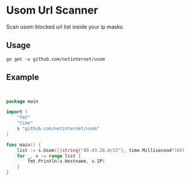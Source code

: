 # Usom Url Scanner
Scan usom blocked url list inside your ip masks.

## Usage

```
go get -u github.com/netinternet/usom
```

## Example

```go


package main

import (
	"fmt"
	"time"
	s "github.com/netinternet/usom"
)

func main() {
	list := s.Usom([]string{"89.43.28.0/22"}, time.Millisecond*100)
	for _, v := range list {
		fmt.Println(v.Hostname, v.IP)
	}
}


```
